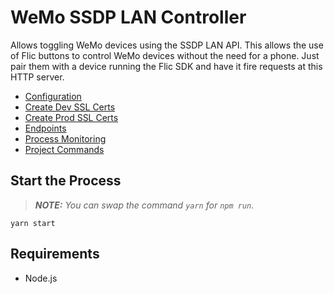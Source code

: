# WeMo SSDP LAN Controller

Allows toggling WeMo devices using the SSDP LAN API. This allows the use of Flic buttons to control WeMo devices without the need for a phone. Just pair them with a device running the Flic SDK and have it fire requests at this HTTP server.

- [Configuration](docs/configuration.md)
- [Create Dev SSL Certs](docs/dev-ssl-cert.md)
- [Create Prod SSL Certs](docs/prod-ssl-cert.md)
- [Endpoints](docs/endpoints.md)
- [Process Monitoring](docs/process-monitoring.md)
- [Project Commands](docs/project-commands.md)


## Start the Process
> _**NOTE:** You can swap the command `yarn` for `npm run`._

```shell
yarn start
```


## Requirements
- Node.js
